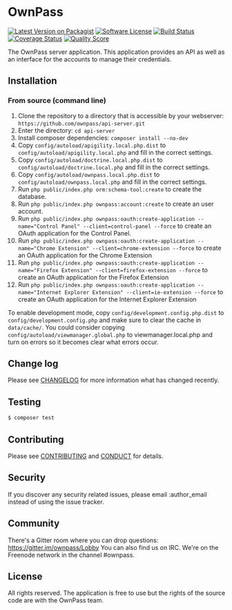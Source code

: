 # OwnPass

[![Latest Version on Packagist][ico-version]][link-packagist]
[![Software License][ico-license]](LICENSE.md)
[![Build Status][ico-travis]][link-travis]
[![Coverage Status][ico-scrutinizer]][link-scrutinizer]
[![Quality Score][ico-code-quality]][link-code-quality]

The OwnPass server application. This application provides an API as well
as an interface for the accounts to manage their credentials.

## Installation

### From source (command line)

1. Clone the repository to a directory that is accessible by your webserver: `https://github.com/ownpass/api-server.git`
2. Enter the directory: `cd api-server`
3. Install composer dependencies: `composer install --no-dev`
4. Copy `config/autoload/apigility.local.php.dist` to `config/autoload/apigility.local.php` and fill in the correct settings.
5. Copy `config/autoload/doctrine.local.php.dist` to `config/autoload/doctrine.local.php` and fill in the correct settings.
6. Copy `config/autoload/ownpass.local.php.dist` to `config/autoload/ownpass.local.php` and fill in the correct settings.
7. Run `php public/index.php orm:schema-tool:create` to create the database.
8. Run `php public/index.php ownpass:account:create` to create an user account.
9. Run `php public/index.php ownpass:oauth:create-application --name="Control Panel" --client=control-panel --force` to create an OAuth application for the Control Panel.
10. Run `php public/index.php ownpass:oauth:create-application --name="Chrome Extension" --client=chrome-extension --force` to create an OAuth application for the Chrome Extension
11. Run `php public/index.php ownpass:oauth:create-application --name="Firefox Extension" --client=firefox-extension --force` to create an OAuth application for the Firefox Extension
12. Run `php public/index.php ownpass:oauth:create-application --name="Internet Explorer Extension" --client=ie-extension --force` to create an OAuth application for the Internet Explorer Extension

To enable development mode, copy `config/development.config.php.dist` to `config/development.config.php` and make sure to 
clear the cache in `data/cache/`. You could consider copying `config/autoload/viewmanager.global.php` to viewmanager.local.php 
and turn on errors so it becomes clear what errors occur.

## Change log

Please see [CHANGELOG](CHANGELOG.md) for more information what has changed recently.

## Testing

``` bash
$ composer test
```

## Contributing

Please see [CONTRIBUTING](CONTRIBUTING.md) and [CONDUCT](CONDUCT.md) for details.

## Security

If you discover any security related issues, please email :author_email instead of using the issue tracker.

## Community

There's a Gitter room where you can drop questions: https://gitter.im/ownpass/Lobby
You can also find us on IRC. We're on the Freenode network in the channel #ownpass.

## License

All rights reserved. The application is free to use but the rights of the source code are with the OwnPass team.

[ico-version]: https://img.shields.io/packagist/v/ownpass/api-server.svg?style=flat-square
[ico-license]: https://img.shields.io/badge/license-MIT-brightgreen.svg?style=flat-square
[ico-travis]: https://img.shields.io/travis/ownpass/api-server/master.svg?style=flat-square
[ico-scrutinizer]: https://img.shields.io/scrutinizer/coverage/g/ownpass/api-server.svg?style=flat-square
[ico-code-quality]: https://img.shields.io/scrutinizer/g/ownpass/api-server.svg?style=flat-square

[link-packagist]: https://packagist.org/packages/ownpass/api-server
[link-travis]: https://travis-ci.org/ownpass/api-server
[link-scrutinizer]: https://scrutinizer-ci.com/g/ownpass/api-server/code-structure
[link-code-quality]: https://scrutinizer-ci.com/g/ownpass/api-server
[link-contributors]: ../../contributors
